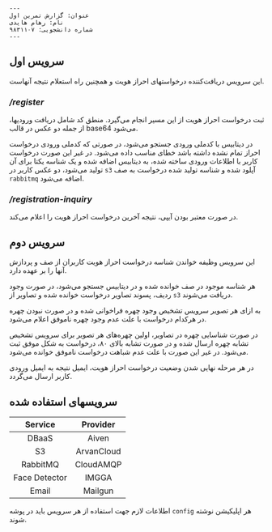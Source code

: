 ```
---
عنوان: گزارش تمرین اول
نام: رهام هایدی
شماره دانشجویی: ۹۸۳۱۱۰۷
---
```
## سرویس اول

این سرویس دریافت‌کننده درخواستهای احراز هویت و همچنین راه استعلام نتیجه آنهاست.

### _/register_

ثبت درخواست احراز هویت از این مسیر انجام می‌گیرد.
منطق کد شامل دریافت ورودیها، از جمله دو عکس در قالب base64 می‌شود.

در دیتابیس با کدملی ورودی جستجو می‌شود، در صورتی که کدملی ورودی درخواست احراز تمام نشده داشته باشد خطای مناسب داده می‌شود.
در غیر این صورت درخواست کاربر با اطلاعات ورودی ساخته شده، به دیتابیس اضافه شده و یک شناسه یکتا برای آن تولید می‌شود، دو عکس کاربر در `s3` آپلود شده و شناسه تولید شده درخواست به صف `rabbitmq` اضافه می‌شود.

### _/registration-inquiry_

در صورت معتبر بودن آیپی، نتیجه آخرین درخواست احراز هویت را اعلام می‌کند.

## سرویس دوم

این سرویس وظیفه خواندن شناسه درخواست احراز هویت کاربران از صف و پردازش آنها را بر عهده دارد.

هر شناسه موجود در صف خوانده شده و در دیتابیس جستجو می‌شود، در صورت وجود ردیف، پسوند تصاویر درخواست خوانده شده و تصاویر از `s3` دریافت می‌شوند.

به ازای هر تصویر سرویس تشخیص وجود چهره فراخوانی شده و در صورت نبودن چهره در هرکدام درخواست با علت عدم وجود چهره ناموفق اعلام می‌شود.

در صورت شناسایی چهره در تصاویر، اولین چهره‌های هر تصویر برای سرویس تشخیص تشابه چهره ارسال شده و در صورت تشابه بالای ۸۰، درخواست به شکل موفق ثبت می‌شود.
در غیر این صورت با علت عدم شباهت درخواست ناموفق خوانده می‌شود.

در هر مرحله نهایی شدن وضعیت درخواست احراز هویت، ایمیل نتیجه به ایمیل ورودی کاربر ارسال می‌گردد.

## سرویسهای استفاده شده

|Service|Provider|
| :---: | :----: |
|DBaaS|Aiven|
|S3|ArvanCloud|
|RabbitMQ|CloudAMQP|
|Face Detector|IMGGA|
|Email|Mailgun|

اطلاعات لازم جهت استفاده از هر سرویس باید در پوشه `config` هر اپلیکیشن نوشته شوند.
